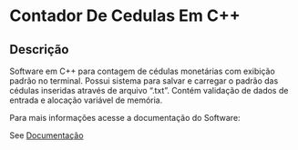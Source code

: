 # Contador De Cedulas Em C++
## Descrição

<p>Software em C++ para contagem de cédulas monetárias com exibição padrão
no terminal. Possui sistema para salvar e carregar o padrão das cédulas
inseridas através de arquivo “.txt”. Contém validação de dados de entrada e
alocação variável de memória.</p>

<p>Para mais informações acesse a documentação do Software: </p>

See [Documentação](./DocumentacaoNoteCounterV1.pdf)

